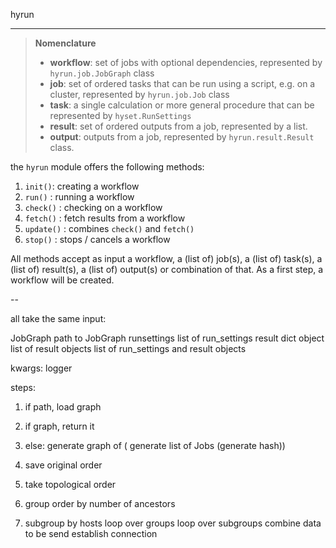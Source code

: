 hyrun
*****

> **Nomenclature**
>
> - **workflow**: set of jobs with optional dependencies, represented by `hyrun.job.JobGraph` class
> - **job**: set of ordered tasks that can be run using a script, e.g. on a cluster, represented by `hyrun.job.Job` class
> - **task**: a single calculation or more general procedure that can be represented by `hyset.RunSettings`
> - **result**: set of ordered outputs from a job, represented by a list.
> - **output**: outputs from a job, represented by `hyrun.result.Result` class.

the `hyrun` module offers the following methods:

1. `init()`: creating a workflow
1. `run()` : running a workflow
2. `check()` : checking on a workflow
4. `fetch()` : fetch results from a workflow
3. `update()` : combines `check()` and `fetch()`
4. `stop()` : stops /  cancels a workflow

All methods accept as input a workflow, a (list of) job(s), a (list of) task(s),
a (list of) result(s), a (list of) output(s) or combination of that.
As a first step, a workflow will be created.


--



all take the same input:

JobGraph
path to JobGraph
runsettings
list of run_settings
result dict object
list of result objects
list of run_settings and result objects

kwargs: logger

steps:

1. if path, load graph
2. if graph, return it
3. else: generate graph of ( generate list of Jobs (generate hash))

4. save original order
5. take topological order
6. group order by number of ancestors
7. subgroup by hosts
loop over groups
loop over subgroups
combine data to be send
establish connection
